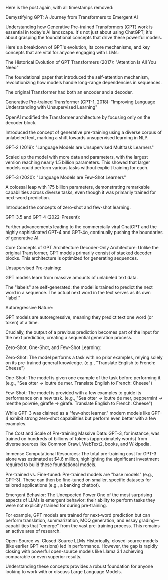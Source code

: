 Here is the post again, with all timestamps removed:

Demystifying GPT: A Journey from Transformers to Emergent AI

Understanding how Generative Pre-trained Transformers (GPT) work is essential in today's AI landscape. It's not just about using ChatGPT; it's about grasping the foundational concepts that drive these powerful models.

Here's a breakdown of GPT's evolution, its core mechanisms, and key concepts that are vital for anyone engaging with LLMs:

The Historical Evolution of GPT
Transformers (2017): "Attention Is All You Need"

The foundational paper that introduced the self-attention mechanism, revolutionizing how models handle long-range dependencies in sequences.

The original Transformer had both an encoder and a decoder.

Generative Pre-trained Transformer (GPT-1, 2018): "Improving Language Understanding with Unsupervised Learning"

OpenAI modified the Transformer architecture by focusing only on the decoder block.

Introduced the concept of generative pre-training using a diverse corpus of unlabeled text, marking a shift towards unsupervised learning in NLP.

GPT-2 (2019): "Language Models are Unsupervised Multitask Learners"

Scaled up the model with more data and parameters, with the largest version reaching nearly 1.5 billion parameters. This showed that larger models could perform various tasks without explicit training for each.

GPT-3 (2020): "Language Models are Few-Shot Learners"

A colossal leap with 175 billion parameters, demonstrating remarkable capabilities across diverse tasks, even though it was primarily trained for next-word prediction.

Introduced the concepts of zero-shot and few-shot learning.

GPT-3.5 and GPT-4 (2022-Present):

Further advancements leading to the commercially viral ChatGPT and the highly sophisticated GPT-4 and GPT-4o, continually pushing the boundaries of generative AI.

Core Concepts of GPT Architecture
Decoder-Only Architecture: Unlike the original Transformer, GPT models primarily consist of stacked decoder blocks. This architecture is optimized for generating sequences.

Unsupervised Pre-training:

GPT models learn from massive amounts of unlabeled text data.

The "labels" are self-generated: the model is trained to predict the next word in a sequence. The actual next word in the text serves as its own "label."

Autoregressive Nature:

GPT models are autoregressive, meaning they predict text one word (or token) at a time.

Crucially, the output of a previous prediction becomes part of the input for the next prediction, creating a sequential generation process.

Zero-Shot, One-Shot, and Few-Shot Learning:

Zero-Shot: The model performs a task with no prior examples, relying solely on its pre-trained general knowledge. (e.g., "Translate English to French: Cheese")

One-Shot: The model is given one example of the task before performing it. (e.g., "Sea otter -> loutre de mer. Translate English to French: Cheese")

Few-Shot: The model is provided with a few examples to guide its performance on a new task. (e.g., "Sea otter -> loutre de mer, peppermint -> menthe poivrée, giraffe -> girafe. Translate English to French: Cheese")

While GPT-3 was claimed as a "few-shot learner," modern models like GPT-4 exhibit strong zero-shot capabilities but perform even better with a few examples.

The Cost and Scale of Pre-training
Massive Data: GPT-3, for instance, was trained on hundreds of billions of tokens (approximately words) from diverse sources like Common Crawl, WebText2, books, and Wikipedia.

Immense Computational Resources: The total pre-training cost for GPT-3 alone was estimated at $4.6 million, highlighting the significant investment required to build these foundational models.

Pre-trained vs. Fine-tuned: Pre-trained models are "base models" (e.g., GPT-3). These can then be fine-tuned on smaller, specific datasets for tailored applications (e.g., a banking chatbot).

Emergent Behavior: The Unexpected Power
One of the most surprising aspects of LLMs is emergent behavior: their ability to perform tasks they were not explicitly trained for during pre-training.

For example, GPT models are trained for next-word prediction but can perform translation, summarization, MCQ generation, and essay grading—capabilities that "emerge" from the vast pre-training process. This remains an active area of research.

Open-Source vs. Closed-Source LLMs
Historically, closed-source models (like earlier GPT versions) led in performance. However, the gap is rapidly closing with powerful open-source models like Llama 3.1 achieving comparable or even superior results.

Understanding these concepts provides a robust foundation for anyone looking to work with or discuss Large Language Models.